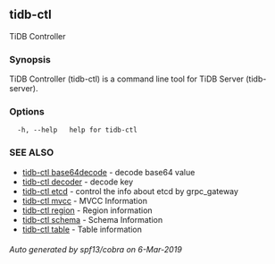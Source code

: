 ## tidb-ctl

TiDB Controller

### Synopsis


TiDB Controller (tidb-ctl) is a command line tool for TiDB Server (tidb-server).

### Options

```
  -h, --help   help for tidb-ctl
```

### SEE ALSO
* [tidb-ctl base64decode](tidb-ctl_base64decode.md)	 - decode base64 value
* [tidb-ctl decoder](tidb-ctl_decoder.md)	 - decode key
* [tidb-ctl etcd](tidb-ctl_etcd.md)	 - control the info about etcd by grpc_gateway
* [tidb-ctl mvcc](tidb-ctl_mvcc.md)	 - MVCC Information
* [tidb-ctl region](tidb-ctl_region.md)	 - Region information
* [tidb-ctl schema](tidb-ctl_schema.md)	 - Schema Information
* [tidb-ctl table](tidb-ctl_table.md)	 - Table information

###### Auto generated by spf13/cobra on 6-Mar-2019
